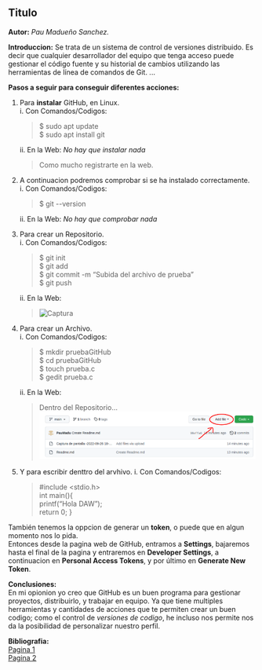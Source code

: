 ## Titulo
**Autor:** _Pau Madueño Sanchez._

**Introduccion:** Se trata de un sistema de control de versiones distribuido. Es decir que cualquier desarrollador 
                  del equipo que tenga acceso puede gestionar el código fuente y su historial de cambios utilizando las 
                  herramientas de línea de comandos de Git.
...

**Pasos a seguir para conseguir diferentes acciones:**
  
   1. Para **instalar** GitHub, en Linux.  
     i. Con Comandos/Codigos:
      >$ sudo apt update  
       $ sudo apt install git
      
      ii. En la Web: _No hay que instalar nada_
       > Como mucho registrarte en la web.
       
   2. A continuacion podremos comprobar si se ha instalado correctamente.  
     i. Con Comandos/Codigos:
      >$ git --version
      
      ii. En la Web: _No hay que comprobar nada_
      
   3. Para crear un Repositorio.  
     i. Con Comandos/Codigos:  
      >$ git init  
       $ git add  
       $ git commit -m “Subida del archivo de prueba”  
       $ git push

      ii. En la Web: 
       > ![Captura](https://user-images.githubusercontent.com/113713397/192711953-475c6a35-3e23-4e26-a2a9-34d106e08c1f.png) 
      
   4. Para crear un Archivo.  
     i. Con Comandos/Codigos:  
      >$ mkdir pruebaGitHub  
       $ cd pruebaGitHub  
       $ touch prueba.c  
       $ gedit prueba.c
      
      ii. En la Web: 
      > Dentro del Repositorio...  
      ![Captura2](https://github.com/PauMadu/Tema-1/blob/main/Captura2.PNG)
      
   5. Y para escribir denttro del arvhivo.
     i. Con Comandos/Codigos:
      > #include <stdio.h>  
        int main(){  
        printf(“Hola DAW”);  
        return 0; }

También tenemos la oppcion de generar un **token**, o puede que en algun momento nos lo pida.  
Entonces desde la pagina web de GitHub, entramos a **Settings**, bajaremos hasta el final de la pagina y entraremos en **Developer Settings**, a continuacion en **Personal Access Tokens**, y por último en **Generate New Token**.

**Conclusiones:**  
En mi opionion yo creo que GitHub es un buen programa para gestionar proyectos, distribuirlo, y trabajar en equipo. Ya que tiene multiples herramientas y cantidades de acciones que te permiten crear un buen codigo; como el control de _versiones de codigo_, he incluso nos permite nos da la posibilidad de personalizar nuestro perfil.  

**Bibliografia:**  
[Pagina 1](https://www.webempresa.com/hosting/que-es-github.html)  
[Pagina 2](https://platzi.com/blog/que-es-github-como-funciona/)
